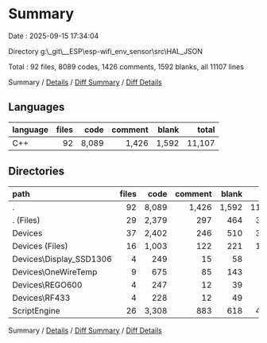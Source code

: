 # Summary

Date : 2025-09-15 17:34:04

Directory g:\\_git\\__ESP\\esp-wifi_env_sensor\\src\\HAL_JSON

Total : 92 files,  8089 codes, 1426 comments, 1592 blanks, all 11107 lines

Summary / [Details](details.md) / [Diff Summary](diff.md) / [Diff Details](diff-details.md)

## Languages
| language | files | code | comment | blank | total |
| :--- | ---: | ---: | ---: | ---: | ---: |
| C++ | 92 | 8,089 | 1,426 | 1,592 | 11,107 |

## Directories
| path | files | code | comment | blank | total |
| :--- | ---: | ---: | ---: | ---: | ---: |
| . | 92 | 8,089 | 1,426 | 1,592 | 11,107 |
| . (Files) | 29 | 2,379 | 297 | 464 | 3,140 |
| Devices | 37 | 2,402 | 246 | 510 | 3,158 |
| Devices (Files) | 16 | 1,003 | 122 | 221 | 1,346 |
| Devices\\Display_SSD1306 | 4 | 249 | 15 | 58 | 322 |
| Devices\\OneWireTemp | 9 | 675 | 85 | 143 | 903 |
| Devices\\REGO600 | 4 | 247 | 12 | 39 | 298 |
| Devices\\RF433 | 4 | 228 | 12 | 49 | 289 |
| ScriptEngine | 26 | 3,308 | 883 | 618 | 4,809 |

Summary / [Details](details.md) / [Diff Summary](diff.md) / [Diff Details](diff-details.md)